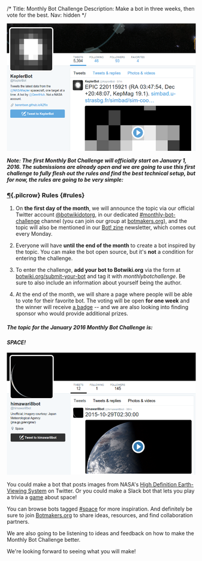 /*
Title: Monthly Bot Challenge
Description: Make a bot in three weeks, then vote for the best.
Nav: hidden
*/

<p class="screenshot float-right">
  <a href="/bots/twitterbots/KeplerBot">
    <img src="/content/bots/twitterbots/images/KeplerBot.png">
  </a>
</p>


***Note: The first Monthly Bot Challenge will officially start on January 1, 2016. The submissions are already open and we are going to use this first challenge to fully flesh out the rules and find the best technical setup, but for now, the rules are going to be very simple:***

### [¶](#rules){.pilcrow} Rules {#rules}

 1. On **the first day of the month**, we will announce the topic via our official Twitter account [@botwikidotorg](https://twitter.com/botwikidotorg), in our dedicated [#monthly-bot-challenge](https://botmakers.slack.com/messages/monthly-bot-challenge/details/) channel (you can join our group at [botmakers.org](https://botmakers.org/)), and the topic will also be mentioned in our [Bot! zine](http://botzine.org/) newsletter, which comes out every Monday.

 2. Everyone will have **until the end of the month** to create a bot inspired by the topic. You can make the bot open source, but it's **not** a condition for entering the challenge.

 3. To enter the challenge, **add your bot to Botwiki.org** via the form at [botwiki.org/submit-your-bot](https://botwiki.org/submit-your-bot) and tag it with *monthlybotchallenge*. Be sure to also include an information about yourself being the author.

 4. At the end of the month, we will share a page where people will be able to vote for their favorite bot. The voting will be open **for one week** and the winner will receive [a badge](/botmaker-badges/#monthly-bot-challenge-badge) -- and we are also looking into finding sponsor who would provide additional prizes.

##### The topic for the January 2016 Monthly Bot Challenge is: 

#### *SPACE!*



<p class="screenshot float-right">
  <a href="/bots/twitterbots/himawari8bot">
    <img src="/content/bots/twitterbots/images/himawari8bot.png">
  </a>
</p>

You could make a bot that posts images from NASA's [High Definition Earth-Viewing System](http://eol.jsc.nasa.gov/HDEV/) on Twitter. Or you could make a Slack bot that lets you play a trivia a [game](/tag/slackbot+game) about space!

You can browse bots tagged [#space](https://botwiki.org/tag/space) for more inspiration. And definitely be sure to join [Botmakers.org](https://botmakers.org/) to share ideas, resources, and find collaboration partners.

We are also going to be listening to ideas and feedback on how to make the Monthly Bot Challenge better.

We're looking forward to seeing what you will make!
